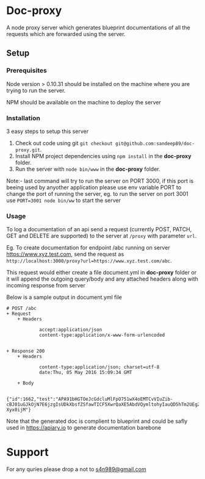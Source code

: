 # Doc-proxy

A node proxy server which generates blueprint documentations of all the requests which are forwarded using the server.

## Setup

### Prerequisites

Node version > 0.10.31 should be installed on the machine where you are trying to run the server. 

NPM should be available on the machine to deploy the server

### Installation

3 easy steps to setup this server 

1. Check out code using git `git checkout git@github.com:sandeep89/doc-proxy.git`.
2. Install NPM project dependencies using `npm install` in the <b>doc-proxy</b> folder.
3. Run the server with `node bin/www` in the <b>doc-proxy</b> folder.

Note:- last command will try to run the server on PORT 3000, if this port is beeing used by anyother application please use env variable PORT to change the port of running the server, eg. to run the server on port 3001 use `PORT=3001 node bin/ww` to start the server 

### Usage
To log a documentation of an api send a request (currently POST, PATCH, GET and DELETE are supported) to the server at `/proxy` with parameter `url`.

Eg. To create documentation for endpoint /abc running on server https://www.xyz.test.com, send the request as `http://localhost:3000/proxy?url=https://www.xyz.test.com/abc`.

This request would either create a file document.yml in <b>doc-proxy</b> folder or it will append the outgoing query/body and any attached headers along with incoming response from server

Below is a sample output in document.yml file

```
# POST /abc
+ Request
    + Headers

            accept:application/json
            content-type:application/x-www-form-urlencoded


+ Response 200
    + Headers

            content-type:application/json; charset=utf-8
            date:Thu, 05 May 2016 15:09:34 GMT

    + Body

            {"id":1662,"test":"APA91bHGTOeJcGdcluMlFpO751wX4oEMTCvVIuZib-cBJ01uGJkOjN7E6jzgIsUDkXbsfZSfawTICF5XwrQaXE5AbdVQymltohyIauQD5hTm2UEgZEl_N5qb0lUZnOLbZjh8-Xyx0ijM"}

```

Note that the generated doc is complient to blueprint and could be safly used in https://apiary.io to generate documentation barebone

# Support
For any quries please drop a not to s4n989@gmail.com
